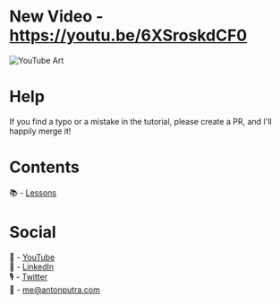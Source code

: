 # New Video - https://youtu.be/6XSroskdCF0

![YouTube Art](assets/164.png?raw=true "Title")

# Help

If you find a typo or a mistake in the tutorial, please create a PR, and I'll happily merge it!

# Contents

📚 - [Lessons](docs/contents.md)

# Social

🎥 - [YouTube](https://www.youtube.com/c/AntonPutra)  
💼 - [LinkedIn](https://www.linkedin.com/in/anton-putra)  
🎙 - [Twitter](https://twitter.com/antonvputra)  
📨 - me@antonputra.com  
